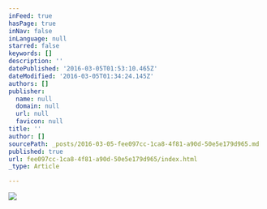 ```yaml
---
inFeed: true
hasPage: true
inNav: false
inLanguage: null
starred: false
keywords: []
description: ''
datePublished: '2016-03-05T01:53:10.465Z'
dateModified: '2016-03-05T01:34:24.145Z'
authors: []
publisher:
  name: null
  domain: null
  url: null
  favicon: null
title: ''
author: []
sourcePath: _posts/2016-03-05-fee097cc-1ca8-4f81-a90d-50e5e179d965.md
published: true
url: fee097cc-1ca8-4f81-a90d-50e5e179d965/index.html
_type: Article

---
```

![](https://the-grid-user-content.s3-us-west-2.amazonaws.com/38ac6e4b-bdbc-4d4f-bfb5-c96f2f50d483.jpg)